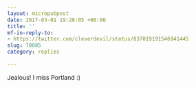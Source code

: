 ```yaml
---
layout: micropubpost
date: 2017-03-01 19:28:05 +00:00
title: ''
mf-in-reply-to:
- https://twitter.com/cleverdevil/status/837019191546941445
slug: 70085
category: replies

---
```

Jealous! I miss Portland :)
